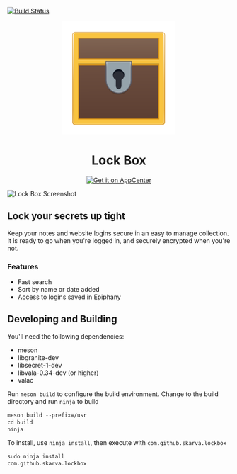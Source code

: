 [![Build Status](https://travis-ci.com/skarva/lockbox.svg?branch=master)](https://travis-ci.com/skarva/lockbox)

<p align="center">
    <img src="data/icons/icon.svg" alt="Icon" />
</p>
<h1 align="center">Lock Box</h1>
<p align="center">
    <a href="https://appcenter.elementary.io/com.github.skarva.lockbox"><img src="https://appcenter.elementary.io/badge.svg" alt="Get it on AppCenter" /></a>
</p>

![Lock Box Screenshot](data/screenshot1.png?raw=true)

## Lock your secrets up tight

Keep your notes and website logins secure in an easy to manage collection. It is ready to go when you're logged in, and securely encrypted when you're not.

### Features
- Fast search
- Sort by name or date added
- Access to logins saved in Epiphany

## Developing and Building

You'll need the following dependencies:
* meson
* libgranite-dev
* libsecret-1-dev
* libvala-0.34-dev (or higher)
* valac

Run `meson build` to configure the build environment. Change to the build directory and run `ninja` to build

    meson build --prefix=/usr
    cd build
    ninja

To install, use `ninja install`, then execute with `com.github.skarva.lockbox`

    sudo ninja install
    com.github.skarva.lockbox
